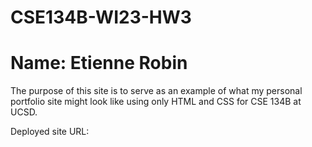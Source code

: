 # CSE134B-WI23-HW3
# Name: Etienne Robin

The purpose of this site is to serve as an example of what my personal portfolio site might look like using only HTML and CSS for CSE 134B at UCSD.

Deployed site URL:
